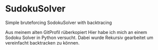 # SudokuSolver
Simple bruteforcing SodokuSolver with backtracing

Aus meinem alten GitProfil rüberkopiert
Hier habe ich mich an einem Sodoku Solver in Python versucht.
Dabei wurde Rekursiv gearbeitet um vereinfacht backtracken zu können.


